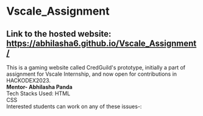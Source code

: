 # Vscale_Assignment
Link to the hosted website: https://abhilasha6.github.io/Vscale_Assignment/
---------------------------------
This is a gaming website called CredGuild's prototype, initially a part of assignment for Vscale Internship, and now open for contributions in HACKODEX2023.
<br>
**Mentor- Abhilasha Panda**
<br>
Tech Stacks Used:
HTML<br>
CSS<br>
Interested students can work on any of these issues-:
